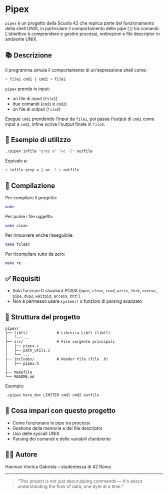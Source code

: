 # Pipex

`pipex` è un progetto della Scuola 42 che replica parte del funzionamento della shell UNIX, in particolare il comportamento delle pipe (`|`) tra comandi. L'obiettivo è comprendere e gestire processi, redirezioni e file descriptor in ambiente UNIX.

## 📚 Descrizione

Il programma simula il comportamento di un'espressione shell come:

```bash
< file1 cmd1 | cmd2 > file2
```

`pipex` prende in input:
- un file di input (`file1`)
- due comandi (`cmd1` e `cmd2`)
- un file di output (`file2`)

Esegue `cmd1` prendendo l'input da `file1`, poi passa l'output di `cmd1` come input a `cmd2`, infine scrive l'output finale in `file2`.

## 🧪 Esempio di utilizzo

```bash
./pipex infile "grep a" "wc -l" outfile
```

Equivale a:

```bash
< infile grep a | wc -l > outfile
```

## 🔧 Compilazione

Per compilare il progetto:

```bash
make
```

Per pulire i file oggetto:

```bash
make clean
```

Per rimuovere anche l’eseguibile:

```bash
make fclean
```

Per ricompilare tutto da zero:

```bash
make re
```

## ✅ Requisiti

- Solo funzioni C standard POSIX (`open`, `close`, `read`, `write`, `fork`, `execve`, `pipe`, `dup2`, `waitpid`, `access`, ecc.)
- Non è permesso usare `system()` o funzioni di parsing avanzato

## 📁 Struttura del progetto

```
pipex/
├── libft/             # Libreria Libft (libft)
│   └── ...
├── src/               # File sorgente principali
│   ├── pipex.c
│   ├── path_utils.c
│   └── ...
├── includes/          # Header file (file .h)
│   ├── pipex.h
│   
├── Makefile
└── README.md
```


Esempio:

```bash
./pipex here_doc LIMITER cmd1 cmd2 outfile
```

## 🧠 Cosa impari con questo progetto

- Come funzionano le pipe tra processi
- Gestione della memoria e dei file descriptor
- Uso delle syscall UNIX
- Parsing dei comandi e delle variabili d’ambiente

## 👩‍💻 Autore

Hacman Viorica Gabriela – studentessa di 42 Roma

---

> “This project is not just about piping commands — it's about understanding the flow of data, one byte at a time.”
